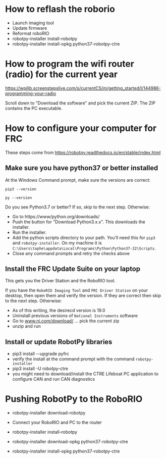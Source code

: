 # How to reflash the roborio

  - Launch imaging tool
  - Update firmware
  - Reformat roboRIO
  - robotpy-installer install-robotpy
  - robotpy-installer install-opkg python37-robotpy-ctre
# How to program the wifi router (radio) for the current year

https://wpilib.screenstepslive.com/s/currentCS/m/getting_started/l/144986-programming-your-radio

Scroll down to "Download the software" and pick the current ZIP. The ZIP contains the PC executable.

# How to configure your computer for FRC

These steps come from https://robotpy.readthedocs.io/en/stable/index.html

## Make sure you have python37 or better installed

At the Windows Command prompt, make sure the versions are correct:
```
pip3 --version

py --version
```
Do you see Python3.7 or better? If so, skip to the next step. Otherwise:

  - Go to https://www/python.org/downloads/
  - Push the button for "Download Python3.x.x". This downloads the installer. 
  - Run the installer.
  - Add the python scripts directory to your path. You'll need this for `pip3` and `robotpy-installer`. On my machine it is `C:\Users\tophe\appdata\Local\Programs\Python\Python37-32\Scripts`.
  - Close any command prompts and retry the checks above

## Install the FRC Update Suite on your laptop

This gets you the Driver Station and the RoboRIO tool.

If you have the `RoboRIO Imaging Tool` and `FRC Driver Station` on your desktop, then open them and verify the version. If they are correct then skip to the next step. Otherwise:

  - As of this writing, the desirecd version is 19.0
  - Uninstall previous versions of `National Instruments` software
  - Go to  www.ni.com/download/ ... pick the current zip
  - unzip and run
  
## Install or update RobotPy libraries

  - pip3 install --upgrade pyfrc
  - verify the install at the command prompt with the command `robotpy-installer`
  - pip3 install -U robotpy-ctre
  - you might need to download/install the CTRE Lifeboat PC application to configure CAN and run CAN diagnostics

# Pushing RobotPy to the RoboRIO

  - robotpy-installer download-robotpy

  - Connect your RoboRIO and PC to the router  
  - robotpy-installer install-robotpy
  - robotpy-installer download-opkg python37-robotpy-ctre
  - robotpy-installer install-opkg python37-robotpy-ctre
  
